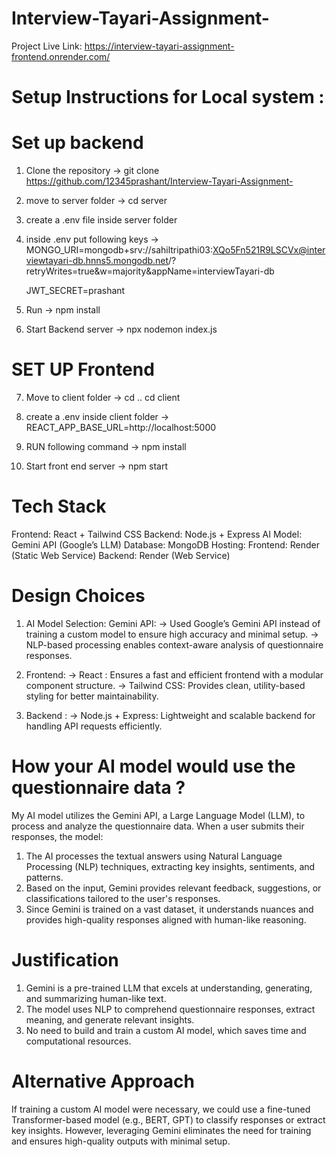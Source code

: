# Interview-Tayari-Assignment-

Project Live Link: https://interview-tayari-assignment-frontend.onrender.com/

# Setup Instructions for Local system : 

# Set up backend

1. Clone the repository -> 
   git clone https://github.com/12345prashant/Interview-Tayari-Assignment-

2. move to server folder -> 
   cd server 

3. create a .env file inside server folder

4. inside .env put following keys -> 
   MONGO_URI=mongodb+srv://sahiltripathi03:XQo5Fn521R9LSCVx@interviewtayari-db.hnns5.mongodb.net/?retryWrites=true&w=majority&appName=interviewTayari-db


   JWT_SECRET=prashant

6. Run -> 
npm install

7. Start Backend server -> 
npx nodemon index.js

# SET UP Frontend

7. Move to client folder -> 
cd ..
cd client 

8. create a .env inside client folder -> 
REACT_APP_BASE_URL=http://localhost:5000

9. RUN following command -> 
   npm install 

10. Start front end server -> 
    npm start

# Tech Stack
Frontend: React  + Tailwind CSS
Backend: Node.js + Express
AI Model: Gemini API (Google’s LLM)
Database: MongoDB
Hosting:
Frontend: Render (Static Web Service)
Backend: Render (Web Service)

# Design Choices

1. AI Model Selection: Gemini API:
   -> Used Google’s Gemini API instead of training a custom model to ensure high accuracy and minimal setup.
   -> NLP-based processing enables context-aware analysis of questionnaire responses.

2. Frontend:
   -> React : Ensures a fast and efficient frontend with a modular component structure.
   -> Tailwind CSS: Provides clean, utility-based styling for better maintainability.

3. Backend :
   -> Node.js + Express: Lightweight and scalable backend for handling API requests efficiently.


# How your AI model would use the questionnaire data ?
My  AI model utilizes the Gemini API, a Large Language Model (LLM), to process and analyze the questionnaire data. When a user submits their responses, the model:

1. The AI processes the textual answers using Natural Language Processing (NLP) techniques, extracting key insights, sentiments, and patterns.
2. Based on the input, Gemini provides relevant feedback, suggestions, or classifications tailored to the user's responses.
3. Since Gemini is trained on a vast dataset, it understands nuances and provides high-quality responses aligned with human-like reasoning.


# Justification 
1. Gemini is a pre-trained LLM that excels at understanding, generating, and summarizing human-like text.
2. The model uses NLP to comprehend questionnaire responses, extract meaning, and generate relevant insights.
3. No need to build and train a custom AI model, which saves time and computational resources.


# Alternative Approach
If training a custom AI model were necessary, we could use a fine-tuned Transformer-based model (e.g., BERT, GPT) to classify responses or extract key insights. However, leveraging Gemini eliminates the need for training and ensures high-quality outputs with minimal setup.






